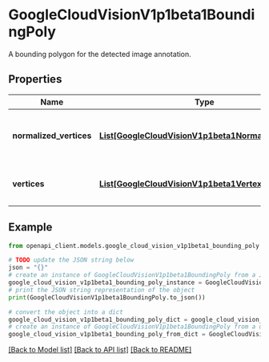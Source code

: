 # GoogleCloudVisionV1p1beta1BoundingPoly

A bounding polygon for the detected image annotation.

## Properties

Name | Type | Description | Notes
------------ | ------------- | ------------- | -------------
**normalized_vertices** | [**List[GoogleCloudVisionV1p1beta1NormalizedVertex]**](GoogleCloudVisionV1p1beta1NormalizedVertex.md) | The bounding polygon normalized vertices. | [optional] 
**vertices** | [**List[GoogleCloudVisionV1p1beta1Vertex]**](GoogleCloudVisionV1p1beta1Vertex.md) | The bounding polygon vertices. | [optional] 

## Example

```python
from openapi_client.models.google_cloud_vision_v1p1beta1_bounding_poly import GoogleCloudVisionV1p1beta1BoundingPoly

# TODO update the JSON string below
json = "{}"
# create an instance of GoogleCloudVisionV1p1beta1BoundingPoly from a JSON string
google_cloud_vision_v1p1beta1_bounding_poly_instance = GoogleCloudVisionV1p1beta1BoundingPoly.from_json(json)
# print the JSON string representation of the object
print(GoogleCloudVisionV1p1beta1BoundingPoly.to_json())

# convert the object into a dict
google_cloud_vision_v1p1beta1_bounding_poly_dict = google_cloud_vision_v1p1beta1_bounding_poly_instance.to_dict()
# create an instance of GoogleCloudVisionV1p1beta1BoundingPoly from a dict
google_cloud_vision_v1p1beta1_bounding_poly_from_dict = GoogleCloudVisionV1p1beta1BoundingPoly.from_dict(google_cloud_vision_v1p1beta1_bounding_poly_dict)
```
[[Back to Model list]](../README.md#documentation-for-models) [[Back to API list]](../README.md#documentation-for-api-endpoints) [[Back to README]](../README.md)


